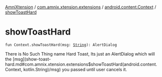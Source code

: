 [AmniXtension](../../index.md) / [com.amnix.xtension.extensions](../index.md) / [android.content.Context](index.md) / [showToastHard](./show-toast-hard.md)

# showToastHard

`fun Context.showToastHard(msg: `[`String`](https://kotlinlang.org/api/latest/jvm/stdlib/kotlin/-string/index.html)`): AlertDialog`

There is No Such Thing name Hard Toast, Its just an AlertDialog which will the [msg](show-toast-hard.md#com.amnix.xtension.extensions$showToastHard(android.content.Context, kotlin.String)/msg) you passed until user cancels it.


